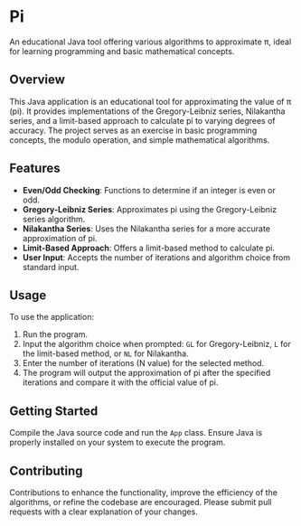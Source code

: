 # Pi
An educational Java tool offering various algorithms to approximate π, ideal for learning programming and basic mathematical concepts.
## Overview
This Java application is an educational tool for approximating the value of π (pi). It provides implementations of the Gregory-Leibniz series, Nilakantha series, and a limit-based approach to calculate pi to varying degrees of accuracy. The project serves as an exercise in basic programming concepts, the modulo operation, and simple mathematical algorithms.

## Features
- **Even/Odd Checking**: Functions to determine if an integer is even or odd.
- **Gregory-Leibniz Series**: Approximates pi using the Gregory-Leibniz series algorithm.
- **Nilakantha Series**: Uses the Nilakantha series for a more accurate approximation of pi.
- **Limit-Based Approach**: Offers a limit-based method to calculate pi.
- **User Input**: Accepts the number of iterations and algorithm choice from standard input.

## Usage
To use the application:
1. Run the program.
2. Input the algorithm choice when prompted: `GL` for Gregory-Leibniz, `L` for the limit-based method, or `NL` for Nilakantha.
3. Enter the number of iterations (N value) for the selected method.
4. The program will output the approximation of pi after the specified iterations and compare it with the official value of pi.

## Getting Started
Compile the Java source code and run the `App` class. Ensure Java is properly installed on your system to execute the program.

## Contributing
Contributions to enhance the functionality, improve the efficiency of the algorithms, or refine the codebase are encouraged. Please submit pull requests with a clear explanation of your changes.

